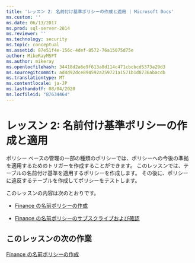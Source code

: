 ```yaml
---
title: 'レッスン 2: 名前付け基準ポリシーの作成と適用 | Microsoft Docs'
ms.custom: ''
ms.date: 06/13/2017
ms.prod: sql-server-2014
ms.reviewer: ''
ms.technology: security
ms.topic: conceptual
ms.assetid: 87e51f4e-156c-4def-8572-76a15075d75e
author: MikeRayMSFT
ms.author: mikeray
ms.openlocfilehash: 34418d2a6e9f613a8d114c471cbcbcd5373a29d3
ms.sourcegitcommit: ad4d92dce894592a259721a1571b1d8736abacdb
ms.translationtype: MT
ms.contentlocale: ja-JP
ms.lasthandoff: 08/04/2020
ms.locfileid: "87634464"
---
```

# <a name="lesson-2-create-and-apply-a-naming-standards-policy"></a>レッスン 2: 名前付け基準ポリシーの作成と適用
  ポリシー ベースの管理の一部の種類のポリシーでは、ポリシーへの今後の準拠を適用するためのトリガーを作成することができます。 このレッスンでは、テーブルの名前付け基準を適用するポリシーを作成します。 その後に、ポリシーに違反するテーブルを作成してポリシーをテストします。  
  
 このレッスンの内容は次のとおりです。  
  
-   [Finance の名前ポリシーの作成](lesson-2-1-create-the-finance-name-policy.md)  
  
-   [Finance の名前ポリシーのサブスクライブおよび確認](lesson-2-2-subscribe-to-and-check-the-finance-name-policy.md)  
  
## <a name="next-task-in-lesson"></a>このレッスンの次の作業  
 [Finance の名前ポリシーの作成](lesson-2-1-create-the-finance-name-policy.md)  
  
  
